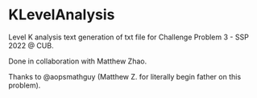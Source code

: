 # KLevelAnalysis
Level K analysis text generation of txt file for Challenge Problem 3 - SSP 2022 @ CUB.

Done in collaboration with Matthew Zhao.

Thanks to @aopsmathguy (Matthew Z. for literally begin father on this problem).
